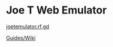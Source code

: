 # Joe T Web Emulator

[joetemulator.rf.gd](https://joetemulator.rf.gd)

[Guides/Wiki](https://github.com/joethun/joetwebemulator/wiki/Joe-T-Web-Emulator-Wiki-Guides)
